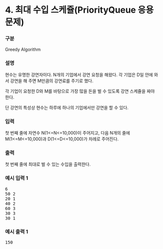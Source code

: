 # 4. 최대 수입 스케쥴(PriorityQueue 응용문제)

### 구분

<p>Greedy Algorithm</p>

### 설명

<p>현수는 유명한 강연자이다. N개의 기업에서 강연 요청을 해왔다. 각 기업은 D일 안에 와서 강연을 해 주면 M만큼의 강연료를 주기로 했다.</p>

<p>각 기업이 요청한 D와 M를 바탕으로 가장 많을 돈을 벌 수 있도록 강연 스케쥴을 짜야 한다.</p>

<p>단 강연의 특성상 현수는 하루에 하나의 기업에서만 강연을 할 수 있다.</p>

### 입력

<p>첫 번째 줄에 자연수 N(1<=N<=10,000)이 주어지고, 다음 N개의 줄에 M(1<=M<=10,000)과 D(1<=D<=10,000)가 차례로 주어진다.</p>

### 출력

<p>첫 번째 줄에 최대로 벌 수 있는 수입을 출력한다.</p>

### 예시 입력 1

<pre>6
50 2
20 1
40 2
60 3
30 3
30 1</pre>

### 예시 출력 1

<pre>150</pre>
